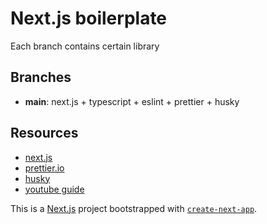 # Next.js boilerplate

Each branch contains certain library

## Branches

- **main**: next.js + typescript + eslint + prettier + husky

## Resources

- [next.js](https://nextjs.org/docs)
- [prettier.io](https://prettier.io/docs/en/install.html)
- [husky](https://github.com/typicode/husky)
- [youtube guide](https://www.youtube.com/watch?v=XJBqLIvXE0U&ab_channel=Farstep%E3%80%90%E3%83%97%E3%83%AD%E3%82%B0%E3%83%A9%E3%83%9F%E3%83%B3%E3%82%B0%E8%AC%9B%E5%BA%A7%E3%80%91)

This is a [Next.js](https://nextjs.org/) project bootstrapped with [`create-next-app`](https://github.com/vercel/next.js/tree/canary/packages/create-next-app).
